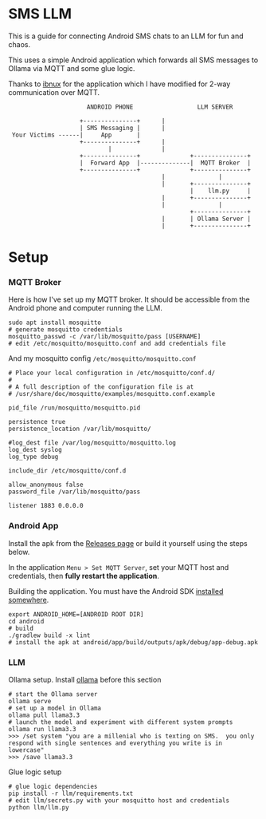 # SMS LLM

This is a guide for connecting Android SMS chats to an LLM for fun and chaos.

This uses a simple Android application which forwards all SMS messages to Ollama via MQTT and some glue logic.

Thanks to [ibnux](https://github.com/ibnux/Android-SMS-Gateway-MQTT) for the application which I have modified for 2-way communication over MQTT.

``` text
                      ANDROID PHONE                  LLM SERVER    
                                                                   
                    +---------------+      |                         
                    | SMS Messaging |      |                        
 Your Victims ------|     App       |                              
                    +---------------+      |                        
                            |              |                        
                    +---------------+              +---------------+
                    |  Forward App  |--------------|  MQTT Broker  |
                    +---------------+              +---------------+
                                           |               |        
                                           |       +---------------+
                                                   |    llm.py     |
                                           |       +---------------+
                                           |               |        
                                                   +---------------+
                                           |       | Ollama Server |
                                           |       +---------------+
```

# Setup

### MQTT Broker

Here is how I've set up my MQTT broker.  It should be accessible from the Android phone and computer running the LLM.

    sudo apt install mosquitto
    # generate mosquitto credentials
    mosquitto_passwd -c /var/lib/mosquitto/pass [USERNAME]
    # edit /etc/mosquitto/mosquitto.conf and add credentials file
    
And my mosquitto config `/etc/mosquitto/mosquitto.conf`

    # Place your local configuration in /etc/mosquitto/conf.d/
    #
    # A full description of the configuration file is at
    # /usr/share/doc/mosquitto/examples/mosquitto.conf.example

    pid_file /run/mosquitto/mosquitto.pid

    persistence true
    persistence_location /var/lib/mosquitto/

    #log_dest file /var/log/mosquitto/mosquitto.log
    log_dest syslog
    log_type debug

    include_dir /etc/mosquitto/conf.d

    allow_anonymous false
    password_file /var/lib/mosquitto/pass

    listener 1883 0.0.0.0

### Android App

Install the apk from the [Releases page](https://github.com/Evidlo/sms_llm/releases/) or build it yourself using the steps below.  

In the application `Menu > Set MQTT Server`, set your MQTT host and credentials, then **fully restart the application**.


Building the application.  You must have the Android SDK [installed somewhere](https://developer.android.com/tools).

    export ANDROID_HOME=[ANDROID ROOT DIR]
    cd android
    # build
    ./gradlew build -x lint
    # install the apk at android/app/build/outputs/apk/debug/app-debug.apk



### LLM

Ollama setup.  Install [ollama](https://ollama.com/) before this section

    # start the Ollama server
    ollama serve
    # set up a model in Ollama
    ollama pull llama3.3
    # launch the model and experiment with different system prompts
    ollama run llama3.3
    >>> /set system "you are a millenial who is texting on SMS.  you only respond with single sentences and everything you write is in lowercase"
    >>> /save llama3.3
    
Glue logic setup
    
    # glue logic dependencies
    pip install -r llm/requirements.txt
    # edit llm/secrets.py with your mosquitto host and credentials
    python llm/llm.py
